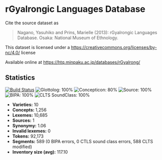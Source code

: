 # rGyalrongic Languages Database

Cite the source dataset as

> Nagano, Yasuhiko and Prins, Marielle (2013): rGyalrongic Languages Database. Osaka: National Museum of Ethnology.

This dataset is licensed under a https://creativecommons.org/licenses/by-nc/4.0/ license

Available online at https://htq.minpaku.ac.jp/databases/rGyalrong/

## Statistics


[![Build Status](https://travis-ci.org/lexibank/naganorgyalrongic.svg?branch=master)](https://travis-ci.org/lexibank/naganorgyalrongic)
![Glottolog: 100%](https://img.shields.io/badge/Glottolog-100%25-brightgreen.svg "Glottolog: 100%")
![Concepticon: 80%](https://img.shields.io/badge/Concepticon-80%25-yellowgreen.svg "Concepticon: 80%")
![Source: 100%](https://img.shields.io/badge/Source-100%25-brightgreen.svg "Source: 100%")
![BIPA: 100%](https://img.shields.io/badge/BIPA-100%25-brightgreen.svg "BIPA: 100%")
![CLTS SoundClass: 100%](https://img.shields.io/badge/CLTS%20SoundClass-100%25-brightgreen.svg "CLTS SoundClass: 100%")

- **Varieties:** 10
- **Concepts:** 1,256
- **Lexemes:** 10,685
- **Sources:** 1
- **Synonymy:** 1.06
- **Invalid lexemes:** 0
- **Tokens:** 92,173
- **Segments:** 589 (0 BIPA errors, 0 CTLS sound class errors, 588 CLTS modified)
- **Inventory size (avg):** 117.10